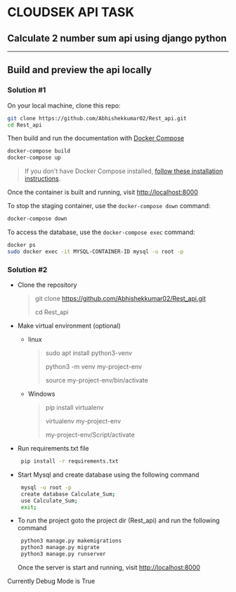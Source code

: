 # CLOUDSEK API TASK
## Calculate 2 number sum api using django python
---
## Build and preview the api locally

### Solution #1
On your local machine, clone this repo:

```bash
git clone https://github.com/Abhishekkumar02/Rest_api.git
cd Rest_api
```
Then build and run the documentation with [Docker Compose](https://docs.docker.com/compose/)

```bash
docker-compose build
docker-compose up
```
> If you don't have Docker Compose installed, [follow these installation instructions](https://docs.docker.com/compose/install/).

Once the container is built and running, visit [http://localhost:8000](http://localhost:8000)

To stop the staging container, use the `docker-compose down` command:

```bash
docker-compose down
```

To access the database, use the `docker-compose exec` command:

```bash
docker ps
sudo docker exec -it MYSQL-CONTAINER-ID mysql -u root -p
```

### Solution #2

* Clone the repository
	> git clone https://github.com/Abhishekkumar02/Rest_api.git
	>
	> cd Rest_api

* Make virtual environment (optional)
	* linux
		> sudo apt install python3-venv
		>
		> python3 -m venv my-project-env
		>
		> source my-project-env/bin/activate
	* Windows
		> pip install virtualenv
		>
		> virtualenv my-project-env
		>
		> my-project-env/Script/activate
	
  
* Run requirements.txt file
  ```bash
   pip install -r requirements.txt
  ```
* Start Mysql and create database using the following command
  ```bash
   mysql -u root -p
   create database Calculate_Sum;
   use Calculate_Sum;
   exit;
  ```
* To run the project goto the project dir (Rest_api) and run the following command
    ```bash
     python3 manage.py makemigrations
     python3 manage.py migrate
     python3 manage.py runserver
    ```
   Once the server is start and running, visit [http://localhost:8000](http://localhost:8000)
   
Currently Debug Mode is True 

